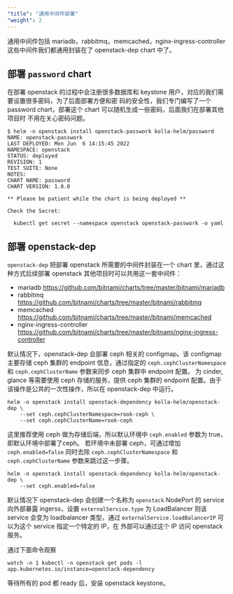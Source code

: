 ```yaml
---
"title": "通用中间件部署"
"weight": 2
---
```


通用中间件包括 mariadb，rabbitmq，memcached，nginx-ingress-controller 这些中间件我们都通用封装在了 openstack-dep chart 中了。

## 部署 ``password`` chart

在部署 openstack 的过程中会注册很多数据库和 keystone 用户，对应的我们需要设置很多密码，为了后面部署方便和密
码的安全性，我们专门编写了一个 password chart，部署这个 chart 可以随机生成一些密码，后面我们在部署其他项目时
不用在关心密码问题。

```shell
$ helm -n openstack install openstack-passwork kolla-helm/password
NAME: openstack-passwork
LAST DEPLOYED: Mon Jun  6 14:15:45 2022
NAMESPACE: openstack
STATUS: deployed
REVISION: 1
TEST SUITE: None
NOTES:
CHART NAME: password
CHART VERSION: 1.0.0

** Please be patient while the chart is being deployed **

Check the Secret:

  kubectl get secret --namespace openstack openstack-passwork -o yaml
```

## 部署 openstack-dep

``openstack-dep`` 把部署 openstack 所需要的中间件封装在一个 chart 里，通过这种方式后续部署 openstack 其他项目时可以共用这一套中间件：

* mariadb https://github.com/bitnami/charts/tree/master/bitnami/mariadb
* rabbitmq https://github.com/bitnami/charts/tree/master/bitnami/rabbitmq
* memcached https://github.com/bitnami/charts/tree/master/bitnami/memcached
* nginx-ingress-controller https://github.com/bitnami/charts/tree/master/bitnami/nginx-ingress-controller

默认情况下，openstack-dep 会部署 ceph 相关的 configmap。该 configmap 主要存储 ceph 集群的 endpoint 信息，通过指定的 `ceph.cephClusterNamespace` 和 `ceph.cephClusterName` 参数来同步 ceph 集群中 endpoint 配置。 为 cinder, glance 等需要使用 ceph 存储的服务，提供 ceph 集群的 endpoint 配置。由于该操作是公共的一次性操作，所以在 openstack-dep 中运行。

```shell
helm -n openstack install openstack-dependency kolla-helm/openstack-dep \
    --set ceph.cephClusterNamespace=rook-ceph \
    --set ceph.cephClusterName=rook-ceph
```

这里推荐使用 ceph 做为存储后端，所以默认环境中 `ceph.enabled` 参数为 true，即默认环境中部署了ceph。 若环境中未部署 ceph，可通过增加 `ceph.enabled=false` 同时去除 `ceph.cephClusterNamespace` 和 `ceph.cephClusterName` 参数来跳过这一步骤。

```shell
helm -n openstack install openstack-dependency kolla-helm/openstack-dep \
    --set ceph.enabled=false
```

默认情况下 openstack-dep 会创建一个名称为 ``openstack`` NodePort 的 service 向外部暴露 ingerss，设置 ``externalService.type`` 为
LoadBalancer 则该 service 会变为 loadbalancer 类型，通过 ``externalService.loadBalancerIP`` 可以为这个 service 指定一个特定的 IP，在
外部可以通过这个 IP 访问 openstack 服务。

通过下面命令观察

```shell
watch -n 1 kubectl -n openstack get pods -l app.kubernetes.io/instance=openstack-dependency
```

等待所有的 pod 都 ready 后，安装 openstack keystone。

